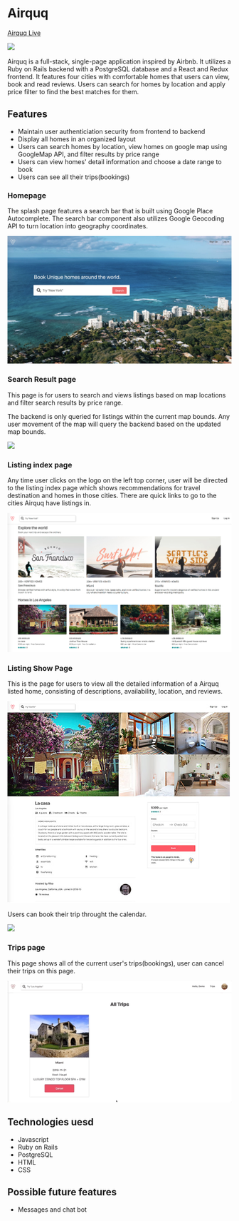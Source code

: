 # Airquq

[Airquq Live](https://airquq.herokuapp.com/)

![](readme_img/airquq_logo-c.png)

Airquq is a full-stack, single-page application inspired by Airbnb. It utilizes a Ruby on Rails backend with a PostgreSQL database and a React and Redux frontend. It features four cities with comfortable homes that users can view, book and read reviews. Users can search for homes by location and apply price filter to find the best matches for them.

## Features

- Maintain user authenticiation security from frontend to backend
- Display all homes in an organized layout
- Users can search homes by location, view homes on google map using GoogleMap API, and filter results by price range
- Users can view homes' detail information and choose a date range to book
- Users can see all their trips(bookings)

### Homepage

The splash page features a search bar that is built using Google Place Autocomplete. The search bar component also utilizes Google Geocoding API to turn location into geography coordinates.

![](readme_img/homepage.jpg)

### Search Result page

This page is for users to search and views listings based on map locations and filter search results by price range.

The backend is only queried for listings within the current map bounds. Any user movement of the map will query the backend based on the updated map bounds.

![](readme_img/search_show.gif)

### Listing index page

Any time user clicks on the logo on the left top corner, user will be directed to the listing index page which shows recommendations for travel destination and homes in those cities. There are quick links to go to the cities Airquq have listings in.

![](readme_img/listing_index.jpg)

### Listing Show Page

This is the page for users to view all the detailed information of a Airquq listed home, consisting of descriptions, availability, location, and reviews.

![](readme_img/listing_show_1-1.jpg)

Users can book their trip throught the calendar.

![](readme_img/booking.gif)

### Trips page

This page shows all of the current user's trips(bookings), user can cancel their trips on this page.

![](readme_img/trips2.gif)

## Technologies uesd

- Javascript
- Ruby on Rails
- PostgreSQL
- HTML
- CSS

## Possible future features

- Messages and chat bot
